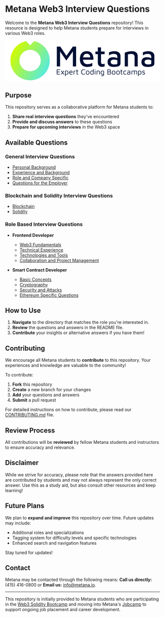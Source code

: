 # Metana Web3 Interview Questions

Welcome to the **Metana Web3 Interview Questions** repository! This resource is designed to help Metana students prepare for interviews in various Web3 roles.

![Metana Logo](./public/images/Metana-Logo.jpg)

## Purpose

This repository serves as a collaborative platform for Metana students to:

1. **Share real interview questions** they've encountered
2. **Provide and discuss answers** to these questions
3. **Prepare for upcoming interviews** in the Web3 space

## Available Questions

### General Interview Questions

- [Personal Background](/general-interview-questions/1.personal-background/README.md)
- [Experience and Background](/general-interview-questions/2.experience-and-background/README.md)
- [Role and Company Specific](/general-interview-questions/3.role-and-company-specific/README.md)
- [Questions for the Employer](/general-interview-questions/4.questions-for-the-employer/README.md)

### Blockchain and Solidity Interview Questions

- [Blockchain](/blockchain-and-solidity-interview-questions/blockchain/README.md)
- [Solidity](/blockchain-and-solidity-interview-questions/solidity/README.md)

### Role Based Interview Questions

- **Frontend Developer**

  - [Web3 Fundamentals](/role-based-interview-questions/frontend-developer/1.web3-fundamentals/README.md)
  - [Technical Experience](/role-based-interview-questions/frontend-developer/2.technical-experience/README.md)
  - [Technologies and Tools](/role-based-interview-questions/frontend-developer/3.technologies-and-tools/README.md)
  - [Collaboration and Project Management](/role-based-interview-questions/frontend-developer/4.collaborations-and-project-management/README.md)

- **Smart Contract Developer**

  - [Basic Concepts](/role-based-interview-questions/smart-contract-developer/1.basic-concepts/README.md)
  - [Cryptography](/role-based-interview-questions/smart-contract-developer/2.cryptography/README.md)
  - [Security and Attacks](/role-based-interview-questions/smart-contract-developer/3.security-and-attacks/README.md)
  - [Ethereum Specific Questions](/role-based-interview-questions/smart-contract-developer/4.ethereum-specific-questions/README.md)

## How to Use

1. **Navigate** to the directory that matches the role you're interested in.
2. **Review** the questions and answers in the README file.
3. **Contribute** your insights or alternative answers if you have them!

## Contributing

We encourage all Metana students to **contribute** to this repository. Your experiences and knowledge are valuable to the community!

To contribute:

1. **Fork** this repository
2. **Create** a new branch for your changes
3. **Add** your questions and answers
4. **Submit** a pull request

For detailed instructions on how to contribute, please read our [CONTRIBUTING.md](./CONTRIBUTING.md) file.

## Review Process

All contributions will be **reviewed** by fellow Metana students and instructors to ensure accuracy and relevance.

## Disclaimer

While we strive for accuracy, please note that the answers provided here are contributed by students and may not always represent the only correct answer. Use this as a study aid, but also consult other resources and keep learning!

## Future Plans

We plan to **expand and improve** this repository over time. Future updates may include:

- Additional roles and specializations
- Tagging system for difficulty levels and specific technologies
- Enhanced search and navigation features

Stay tuned for updates!

## Contact

Metana may be contacted through the following means: **Call us directly:** (415) 416-0800 or **Email us:** info@metana.io.

---

This repository is initially provided to Metana students who are participating in the [Web3 Solidity Bootcamp](https://metana.io/web3-solidity-bootcamp-ethereum-blockchain/) and moving into Metana's [Jobcamp](https://metana.io/jobcamp/) to support ongoing job placement and career development.
